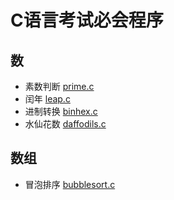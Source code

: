 # C语言考试必会程序

## 数

- 素数判断 [prime.c](prime.c)
- 闰年 [leap.c](leap.c)
- 进制转换 [binhex.c](binhex.c)
- 水仙花数 [daffodils.c](daffodils.c)

## 数组

- 冒泡排序 [bubblesort.c](bubblesort.c)
